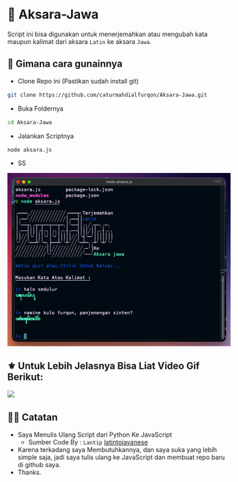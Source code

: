 # 👳 Aksara-Jawa

Script ini bisa digunakan untuk menerjemahkan atau mengubah kata maupun kalimat dari aksara `Latin` ke aksara `Jawa`.


## 👺 Gimana cara gunainnya

- Clone Repo ini (Pastikan sudah install git)
```bash
git clone https://github.com/caturmahdialfurqon/Aksara-Jawa.git
```
- Buka Foldernya
```bash
cd Aksara-Jawa
```
- Jalankan Scriptnya
```bash
node aksara.js
```
- SS

<img src="Asset/Screenshot 2024-10-26 at 16.18.03.png" widht=380>

## ⚜️ Untuk Lebih Jelasnya Bisa Liat Video Gif Berikut:

<img src="Asset/CleanShot 2024-10-26 at 15.44.57.gif">

## 👨‍💻 Catatan

- Saya Menulis Ulang Script dari Python Ke JavaScript
  - Sumber Code By : `Lantip` [latintojavanese](https://github.com/lantip/latintojavanese)
- Karena terkadang saya Membutuhkannya, dan saya suka yang lebih simple saja, jadi saya tulis ulang ke JavaScript
  dan membuat repo baru di github saya.
- Thanks.
